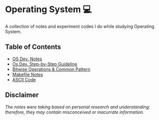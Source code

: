 # Operating System :computer:
A collection of notes and experiment codes I do while studying Operating System.

## Table of Contents
- [OS Dev. Notes](./guides/OS-DEV-NOTES.md)
- [Os Dev. Step-by-Step Guideline](./guides/GUIDELINE.md)
- [Bitwise Operations & Common Pattern](./guides/BITWISE.md)
- [Makefile Notes](./guides/Makefile)
- [ASCII Code](./guides/ASCIICODE.md)

## Disclaimer
*The notes were taking based on personal research and understanding; therefore, they may contain misconceived or inacurrate information.*
